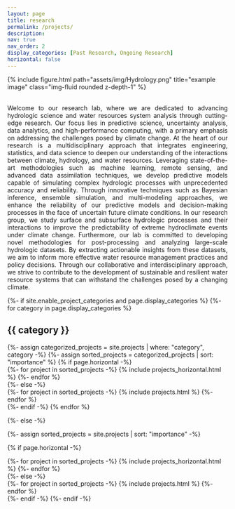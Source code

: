 ```yaml
---
layout: page
title: research
permalink: /projects/
description:
nav: true
nav_order: 2
display_categories: [Past Research, Ongoing Research]
horizontal: false
---
```


<div class="row justify-content-sm-center">
    <div class="col-sm-10 mt-3 mt-md-0">
        {% include figure.html path="assets/img/Hydrology.png" title="example image" class="img-fluid rounded z-depth-1" %}
    </div>
</div>

<br>
<p style="text-align: justify;">Welcome to our research lab, where we are dedicated to advancing hydrologic science and water resources system analysis through cutting-edge research. Our focus lies in predictive science, uncertainty analysis, data analytics, and high-performance computing, with a primary emphasis on addressing the challenges posed by climate change. At the heart of our research is a multidisciplinary approach that integrates engineering, statistics, and data science to deepen our understanding of the interactions between climate, hydrology, and water resources. Leveraging state-of-the-art methodologies such as machine learning, remote sensing, and advanced data assimilation techniques, we develop predictive models capable of simulating complex hydrologic processes with unprecedented accuracy and reliability. Through innovative techniques such as Bayesian inference, ensemble simulation, and multi-modeling approaches, we enhance the reliability of our predictive models and decision-making processes in the face of uncertain future climate conditions. In our research group, we study surface and subsurface hydrologic processes and their interactions to improve the predictability of extreme hydroclimate events under climate change. Furthermore, our lab is committed to developing novel methodologies for post-processing and analyzing large-scale hydrologic datasets. By extracting actionable insights from these datasets, we aim to inform more effective water resource management practices and policy decisions. Through our collaborative and interdisciplinary approach, we strive to contribute to the development of sustainable and resilient water resource systems that can withstand the challenges posed by a changing climate.<br>


<!-- pages/projects.md -->
<div class="projects">
{%- if site.enable_project_categories and page.display_categories %}
  <!-- Display categorized projects -->
  {%- for category in page.display_categories %}
  <h2 class="category">{{ category }}</h2>
  {%- assign categorized_projects = site.projects | where: "category", category -%}
  {%- assign sorted_projects = categorized_projects | sort: "importance" %}
  <!-- Generate cards for each project -->
  {% if page.horizontal -%}
  <div class="container">
    <div class="row row-cols-2">
    {%- for project in sorted_projects -%}
      {% include projects_horizontal.html %}
    {%- endfor %}
    </div>
  </div>
  {%- else -%}
  <div class="grid">
    {%- for project in sorted_projects -%}
      {% include projects.html %}
    {%- endfor %}
  </div>
  {%- endif -%}
  {% endfor %}

{%- else -%}
<!-- Display projects without categories -->
  {%- assign sorted_projects = site.projects | sort: "importance" -%}
  <!-- Generate cards for each project -->
  {% if page.horizontal -%}
  <div class="container">
    <div class="row row-cols-2">
    {%- for project in sorted_projects -%}
      {% include projects_horizontal.html %}
    {%- endfor %}
    </div>
  </div>
  {%- else -%}
  <div class="grid">
    {%- for project in sorted_projects -%}
      {% include projects.html %}
    {%- endfor %}
  </div>
  {%- endif -%}
{%- endif -%}
</div>
